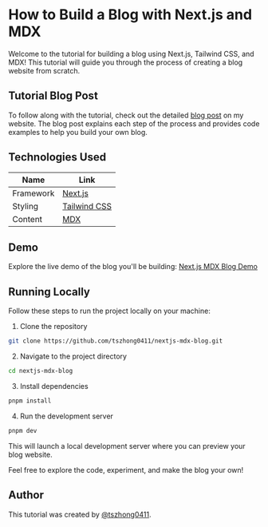 # How to Build a Blog with Next.js and MDX

Welcome to the tutorial for building a blog using Next.js, Tailwind CSS, and MDX! This tutorial will guide you through the process of creating a blog website from scratch.

## Tutorial Blog Post

To follow along with the tutorial, check out the detailed [blog post](https://honghong.me/blog/how-to-build-a-blog-with-nextjs-and-mdx) on my website. The blog post explains each step of the process and provides code examples to help you build your own blog.

## Technologies Used

| Name      | Link                                     |
| --------- | ---------------------------------------- |
| Framework | [Next.js](https://nextjs.org)            |
| Styling   | [Tailwind CSS](https://tailwindcss.com/) |
| Content   | [MDX](https://mdxjs.com/)                |

## Demo

Explore the live demo of the blog you'll be building: [Next.js MDX Blog Demo](https://hong-nextjs-mdx-blog.vercel.app)

## Running Locally

Follow these steps to run the project locally on your machine:

1. Clone the repository

```bash
git clone https://github.com/tszhong0411/nextjs-mdx-blog.git
```

2. Navigate to the project directory

```bash
cd nextjs-mdx-blog
```

3. Install dependencies

```bash
pnpm install
```

4. Run the development server

```bash
pnpm dev
```

This will launch a local development server where you can preview your blog website.

Feel free to explore the code, experiment, and make the blog your own!

## Author

This tutorial was created by [@tszhong0411](https://github.com/tszhong0411).